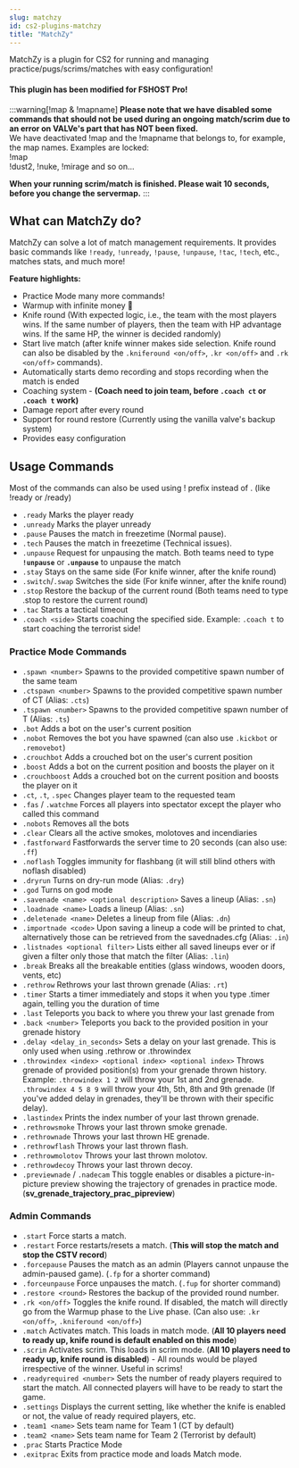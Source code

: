 ```yaml
---
slug: matchzy
id: cs2-plugins-matchzy
title: "MatchZy"
---
```


MatchZy is a plugin for CS2 for running and managing practice/pugs/scrims/matches with easy configuration!
#### This plugin has been modified for FSHOST Pro!

:::warning[!map & !mapname]
**Please note that we have disabled some commands that should not be used during an ongoing match/scrim due to an error on VALVe's part that has NOT been fixed.**
<br />
We have deactivated !map and the !mapname that belongs to, for example, the map names.
Examples are locked:
<br />!map
<br />!dust2, !nuke, !mirage and so on...

**When your running scrim/match is finished. Please wait 10 seconds, before you change the servermap.**
:::

## What can MatchZy do?
MatchZy can solve a lot of match management requirements. It provides basic commands like `!ready`, `!unready`, `!pause`, `!unpause`, `!tac`, `!tech`, etc., matches stats, and much more!

**Feature highlights:**
- Practice Mode many more commands!
- Warmup with infinite money 🤑
- Knife round (With expected logic, i.e., the team with the most players wins. If the same number of players, then the team with HP advantage wins. If the same HP, the winner is decided randomly)
- Start live match (after knife winner makes side selection. Knife round can also be disabled by the `.kniferound <on/off>`, `.kr <on/off>` and `.rk <on/off>` commands).
- Automatically starts demo recording and stops recording when the match is ended
- Coaching system - **(Coach need to join team, before `.coach ct` or `.coach t` work)**
- Damage report after every round
- Support for round restore (Currently using the vanilla valve's backup system)
- Provides easy configuration

## Usage Commands
Most of the commands can also be used using ! prefix instead of . (like !ready or /ready)
- `.ready` Marks the player ready
- `.unready` Marks the player unready
- `.pause` Pauses the match in freezetime (Normal pause).
- `.tech` Pauses the match in freezetime (Technical issues).
- `.unpause` Request for unpausing the match. Both teams need to type **`!unpause`** or **`.unpause`** to unpause the match
- `.stay` Stays on the same side (For knife winner, after the knife round)
- `.switch`/`.swap` Switches the side (For knife winner, after the knife round)
- `.stop` Restore the backup of the current round (Both teams need to type .stop to restore the current round)
- `.tac` Starts a tactical timeout
- `.coach <side>` Starts coaching the specified side. Example: `.coach t` to start coaching the terrorist side!

### Practice Mode Commands
- `.spawn <number>` Spawns to the provided competitive spawn number of the same team
- `.ctspawn <number>` Spawns to the provided competitive spawn number of CT (Alias: `.cts`)
- `.tspawn <number>` Spawns to the provided competitive spawn number of T (Alias: `.ts`)
- `.bot` Adds a bot on the user's current position
- `.nobot` Removes the bot you have spawned (can also use `.kickbot` or `.removebot`)
- `.crouchbot` Adds a crouched bot on the user's current position
- `.boost` Adds a bot on the current position and boosts the player on it
- `.crouchboost` Adds a crouched bot on the current position and boosts the player on it
- `.ct`, `.t`, `.spec` Changes player team to the requested team
- `.fas` / `.watchme` Forces all players into spectator except the player who called this command
- `.nobots` Removes all the bots
- `.clear` Clears all the active smokes, molotoves and incendiaries
- `.fastforward` Fastforwards the server time to 20 seconds (can also use: `.ff`)
- `.noflash` Toggles immunity for flashbang (it will still blind others with noflash disabled)
- `.dryrun` Turns on dry-run mode (Alias: `.dry`)
- `.god` Turns on god mode
- `.savenade <name> <optional description>` Saves a lineup (Alias: `.sn`)
- `.loadnade <name>` Loads a lineup (Alias: `.sn`)
- `.deletenade <name>` Deletes a lineup from file (Alias: `.dn`)
- `.importnade <code>` Upon saving a lineup a code will be printed to chat, alternatively those can be retrieved from the savednades.cfg (Alias: `.in`)
- `.listnades <optional filter>` Lists either all saved lineups ever or if given a filter only those that match the filter (Alias: `.lin`)
- `.break` Breaks all the breakable entities (glass windows, wooden doors, vents, etc)
- `.rethrow` Rethrows your last thrown grenade (Alias: `.rt`)
- `.timer` Starts a timer immediately and stops it when you type .timer again, telling you the duration of time
- `.last` Teleports you back to where you threw your last grenade from
- `.back <number>` Teleports you back to the provided position in your grenade history
- `.delay <delay_in_seconds>` Sets a delay on your last grenade. This is only used when using .rethrow or .throwindex
- `.throwindex <index> <optional index> <optional index>` Throws grenade of provided position(s) from your grenade thrown history. Example: `.throwindex 1 2` will throw your 1st and 2nd grenade. `.throwindex 4 5 8 9` will throw your 4th, 5th, 8th and 9th grenade (If you've added delay in grenades, they'll be thrown with their specific delay).
- `.lastindex` Prints the index number of your last thrown grenade.
- `.rethrowsmoke` Throws your last thrown smoke grenade.
- `.rethrownade` Throws your last thrown HE grenade.
- `.rethrowflash` Throws your last thrown flash.
- `.rethrowmolotov` Throws your last thrown molotov.
- `.rethrowdecoy` Throws your last thrown decoy.
- `.previewnade` / `.nadecam` This toggle enables or disables a picture-in-picture preview showing the trajectory of grenades in practice mode. (**sv_grenade_trajectory_prac_pipreview**)

### Admin Commands
- `.start` Force starts a match.
- `.restart` Force restarts/resets a match. (**This will stop the match and stop the CSTV record**)
- `.forcepause` Pauses the match as an admin (Players cannot unpause the admin-paused game). (`.fp` for a shorter command)
- `.forceunpause` Force unpauses the match. (`.fup` for shorter command)
- `.restore <round>` Restores the backup of the provided round number.
- `.rk <on/off>` Toggles the knife round. If disabled, the match will directly go from the Warmup phase to the Live phase. (Can also use: `.kr <on/off>`, `.kniferound <on/off>`)
- `.match` Activates match. This loads in match mode. (**All 10 players need to ready up, knife round is default enabled on this mode**)
- `.scrim` Activates scrim. This loads in scrim mode. (**All 10 players need to ready up, knife round is disabled**) - All rounds would be played irrespective of the winner. Useful in scrims!
- `.readyrequired <number>` Sets the number of ready players required to start the match. All connected players will have to be ready to start the game.
- `.settings` Displays the current setting, like whether the knife is enabled or not, the value of ready required players, etc.
- `.team1 <name>` Sets team name for Team 1 (CT by default)
- `.team2 <name>` Sets team name for Team 2 (Terrorist by default)
- `.prac` Starts Practice Mode
- `.exitprac` Exits from practice mode and loads Match mode.
